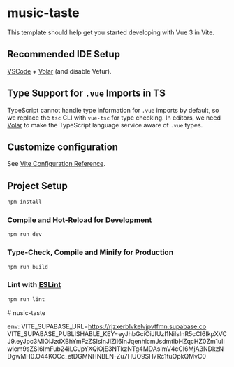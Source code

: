 # music-taste

This template should help get you started developing with Vue 3 in Vite.

## Recommended IDE Setup

[VSCode](https://code.visualstudio.com/) + [Volar](https://marketplace.visualstudio.com/items?itemName=Vue.volar) (and disable Vetur).

## Type Support for `.vue` Imports in TS

TypeScript cannot handle type information for `.vue` imports by default, so we replace the `tsc` CLI with `vue-tsc` for type checking. In editors, we need [Volar](https://marketplace.visualstudio.com/items?itemName=Vue.volar) to make the TypeScript language service aware of `.vue` types.

## Customize configuration

See [Vite Configuration Reference](https://vite.dev/config/).

## Project Setup

```sh
npm install
```

### Compile and Hot-Reload for Development

```sh
npm run dev
```

### Type-Check, Compile and Minify for Production

```sh
npm run build
```

### Lint with [ESLint](https://eslint.org/)

```sh
npm run lint
```
#   n u s i c - t a s t e 
 
 

env:
VITE_SUPABASE_URL=https://rjzxerblvkelvjpvtfmn.supabase.co
VITE_SUPABASE_PUBLISHABLE_KEY=eyJhbGciOiJIUzI1NiIsInR5cCI6IkpXVCJ9.eyJpc3MiOiJzdXBhYmFzZSIsInJlZiI6InJqenhlcmJsdmtlbHZqcHZ0Zm1uIiwicm9sZSI6ImFub24iLCJpYXQiOjE3NTkzNTg4MDAsImV4cCI6MjA3NDkzNDgwMH0.O44KOCc_etDGMNHNBEN-Zu7HUO9SH7Rc1tuOpkQMvC0